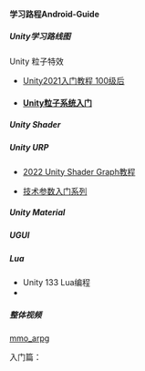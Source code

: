 #### 学习路程Android-Guide

##### Unity学习路线图

Unity 粒子特效

* [Unity2021入门教程 100级后](https://www.bilibili.com/video/BV1WK411V7dn?spm_id_from=333.337.search-card.all.click)

* #### [Unity粒子系统入门](https://www.bilibili.com/video/BV1VJ411M7Fu?spm_id_from=333.337.search-card.all.click)

##### Unity Shader

##### Unity URP

* [2022 Unity Shader Graph教程](https://www.bilibili.com/video/BV1AS4y167B1/?spm_id_from=333.788)

* [技术参数入门系列](https://space.bilibili.com/43644141/channel/seriesdetail?sid=299912)

##### Unity Material

##### UGUI

##### Lua

* Unity 133 Lua编程
* 

##### 整体视频

[mmo_arpg]()

入门篇：